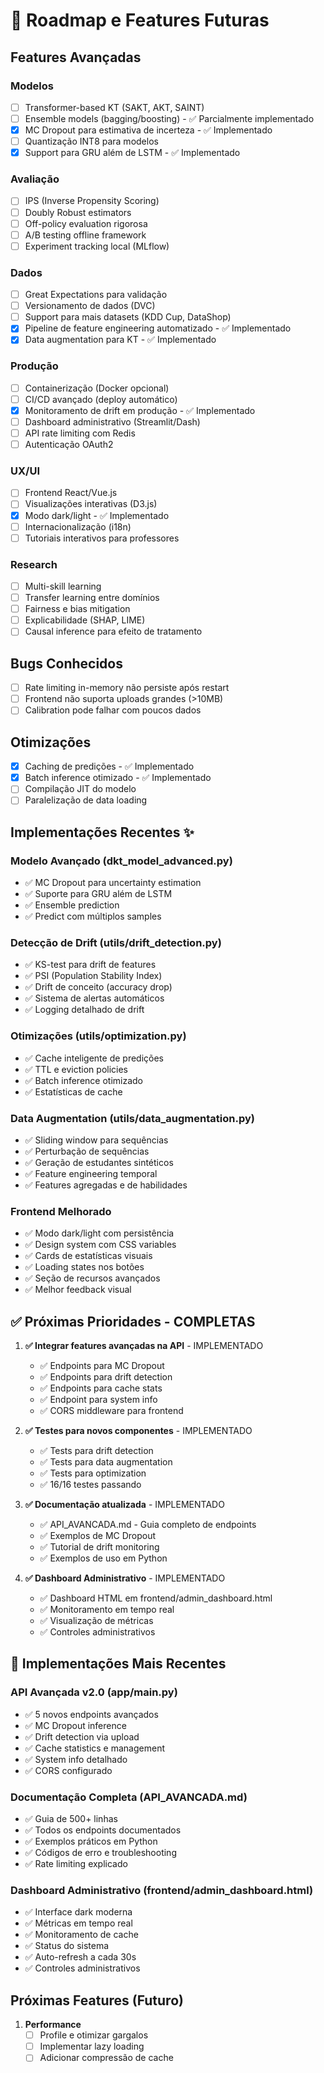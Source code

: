 # 🚀 Roadmap e Features Futuras

## Features Avançadas

### Modelos
- [ ] Transformer-based KT (SAKT, AKT, SAINT)
- [ ] Ensemble models (bagging/boosting) - ✅ Parcialmente implementado
- [x] MC Dropout para estimativa de incerteza - ✅ Implementado
- [ ] Quantização INT8 para modelos
- [x] Support para GRU além de LSTM - ✅ Implementado

### Avaliação
- [ ] IPS (Inverse Propensity Scoring)
- [ ] Doubly Robust estimators
- [ ] Off-policy evaluation rigorosa
- [ ] A/B testing offline framework
- [ ] Experiment tracking local (MLflow)

### Dados
- [ ] Great Expectations para validação
- [ ] Versionamento de dados (DVC)
- [ ] Support para mais datasets (KDD Cup, DataShop)
- [x] Pipeline de feature engineering automatizado - ✅ Implementado
- [x] Data augmentation para KT - ✅ Implementado

### Produção
- [ ] Containerização (Docker opcional)
- [ ] CI/CD avançado (deploy automático)
- [x] Monitoramento de drift em produção - ✅ Implementado
- [ ] Dashboard administrativo (Streamlit/Dash)
- [ ] API rate limiting com Redis
- [ ] Autenticação OAuth2

### UX/UI
- [ ] Frontend React/Vue.js
- [ ] Visualizações interativas (D3.js)
- [x] Modo dark/light - ✅ Implementado
- [ ] Internacionalização (i18n)
- [ ] Tutoriais interativos para professores

### Research
- [ ] Multi-skill learning
- [ ] Transfer learning entre domínios
- [ ] Fairness e bias mitigation
- [ ] Explicabilidade (SHAP, LIME)
- [ ] Causal inference para efeito de tratamento

## Bugs Conhecidos
- [ ] Rate limiting in-memory não persiste após restart
- [ ] Frontend não suporta uploads grandes (>10MB)
- [ ] Calibration pode falhar com poucos dados

## Otimizações
- [x] Caching de predições - ✅ Implementado
- [x] Batch inference otimizado - ✅ Implementado
- [ ] Compilação JIT do modelo
- [ ] Paralelização de data loading

## Implementações Recentes ✨

### Modelo Avançado (dkt_model_advanced.py)
- ✅ MC Dropout para uncertainty estimation
- ✅ Suporte para GRU além de LSTM
- ✅ Ensemble prediction
- ✅ Predict com múltiplos samples

### Detecção de Drift (utils/drift_detection.py)
- ✅ KS-test para drift de features
- ✅ PSI (Population Stability Index)
- ✅ Drift de conceito (accuracy drop)
- ✅ Sistema de alertas automáticos
- ✅ Logging detalhado de drift

### Otimizações (utils/optimization.py)
- ✅ Cache inteligente de predições
- ✅ TTL e eviction policies
- ✅ Batch inference otimizado
- ✅ Estatísticas de cache

### Data Augmentation (utils/data_augmentation.py)
- ✅ Sliding window para sequências
- ✅ Perturbação de sequências
- ✅ Geração de estudantes sintéticos
- ✅ Feature engineering temporal
- ✅ Features agregadas e de habilidades

### Frontend Melhorado
- ✅ Modo dark/light com persistência
- ✅ Design system com CSS variables
- ✅ Cards de estatísticas visuais
- ✅ Loading states nos botões
- ✅ Seção de recursos avançados
- ✅ Melhor feedback visual

## ✅ Próximas Prioridades - COMPLETAS

1. **✅ Integrar features avançadas na API** - IMPLEMENTADO
   - ✅ Endpoints para MC Dropout
   - ✅ Endpoints para drift detection
   - ✅ Endpoints para cache stats
   - ✅ Endpoint para system info
   - ✅ CORS middleware para frontend

2. **✅ Testes para novos componentes** - IMPLEMENTADO
   - ✅ Tests para drift detection
   - ✅ Tests para data augmentation
   - ✅ Tests para optimization
   - ✅ 16/16 testes passando

3. **✅ Documentação atualizada** - IMPLEMENTADO
   - ✅ API_AVANCADA.md - Guia completo de endpoints
   - ✅ Exemplos de MC Dropout
   - ✅ Tutorial de drift monitoring
   - ✅ Exemplos de uso em Python

4. **✅ Dashboard Administrativo** - IMPLEMENTADO
   - ✅ Dashboard HTML em frontend/admin_dashboard.html
   - ✅ Monitoramento em tempo real
   - ✅ Visualização de métricas
   - ✅ Controles administrativos

## 🎉 Implementações Mais Recentes

### API Avançada v2.0 (app/main.py)
- ✅ 5 novos endpoints avançados
- ✅ MC Dropout inference
- ✅ Drift detection via upload
- ✅ Cache statistics e management
- ✅ System info detalhado
- ✅ CORS configurado

### Documentação Completa (API_AVANCADA.md)
- ✅ Guia de 500+ linhas
- ✅ Todos os endpoints documentados
- ✅ Exemplos práticos em Python
- ✅ Códigos de erro e troubleshooting
- ✅ Rate limiting explicado

### Dashboard Administrativo (frontend/admin_dashboard.html)
- ✅ Interface dark moderna
- ✅ Métricas em tempo real
- ✅ Monitoramento de cache
- ✅ Status do sistema
- ✅ Auto-refresh a cada 30s
- ✅ Controles administrativos

## Próximas Features (Futuro)

1. **Performance**
   - [ ] Profile e otimizar gargalos
   - [ ] Implementar lazy loading
   - [ ] Adicionar compressão de cache
